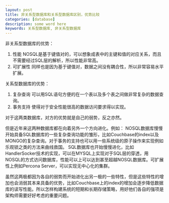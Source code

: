 ```yaml
---
layout: post
title: 非关系型数据库和关系型数据库区别，优势比较
categories: [database]
description: some word here
keywords: 关系型数据库, 非关系型数据库
---
```


非关系型数据库的优势：
1. 性能
NOSQL是基于键值对的，可以想象成表中的主键和值的对应关系，而且不需要经过SQL层的解析，所以性能非常高。
2. 可扩展性
同样也是因为基于键值对，数据之间没有耦合性，所以非常容易水平扩展。

关系型数据库的优势：
1. 复杂查询
可以用SQL语句方便的在一个表以及多个表之间做非常复杂的数据查询。
2. 事务支持
使得对于安全性能很高的数据访问要求得以实现。

对于这两类数据库，对方的优势就是自己的弱势，反之亦然。

但是近年来这两种数据库都在向着另外一个方向进化。例如：
NOSQL数据库慢慢开始具备SQL数据库的一些复杂查询功能的雏形，比如Couchbase的index以及MONGO的复杂查询。对于事务的支持也可以用一些系统级的原子操作来实现例如乐观锁之类的方法来曲线救国。
SQL数据库也开始慢慢进化，比如HandlerSocker技术的实现，可以在MYSQL上实现对于SQL层的穿透，用NOSQL的方式访问数据库，性能可以上可以达到甚至超越NOSQL数据库。可扩展性上例如Percona Server，可以实现无中心化的集群。

虽然这两极都因为各自的弱势而开始进化出另一极的一些特性，但是这些特性的增加也会消弱其本来具备的优势，比如Couchbase上的index的增加会逐步降低数据库的读写性能。所以怎样构建系统的短期和长期存储策略，用好他们各自的强项是架构师需要好好考虑的重要问题。 

